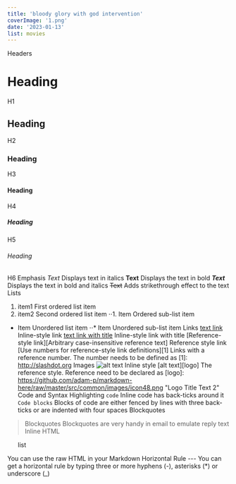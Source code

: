 ```yaml
---
title: 'bloody glory with god intervention'
coverImage: '1.png'
date: '2023-01-13'
list: movies
---
```


Headers
# Heading
H1
## Heading
H2
### Heading
H3
#### Heading
H4
##### Heading
H5
###### Heading
H6
Emphasis
_Text_
Displays text in italics
**Text**
Displays the text in bold
**_Text_**
Displays the text in bold and italics
~~Text~~
Adds strikethrough effect to the text
Lists
1. item1
First ordered list item
2. item2
Second ordered list item
⋅⋅1. Item
Ordered sub-list item
* Item
Unordered list item
⋅⋅* Item
Unordered sub-list item
Links
[text link](https://duckduckgo.com)
Inline-style link
[text link with title](https://duckduckgo.com "DDG Home")
Inline-style link with title
[Reference-style link][Arbitrary case-insensitive reference text]
Reference style link
[Use numbers for reference-style link definitions][1]
Links with a reference number. The number needs to be defined as [1]: http://slashdot.org
Images
![alt text](https://github.com/n48.png "Logo Title")
Inline style
[alt text][logo]
The reference style. Reference need to be declared as [logo]: https://github.com/adam-p/markdown-here/raw/master/src/common/images/icon48.png "Logo Title Text 2"
Code and Syntax Highlighting
`code`
Inline code has back-ticks around it
``` Code blocks ```
Blocks of code are either fenced by lines with three back-ticks or are indented with four spaces
Blockquotes
> Blockquotes
Blockquotes are very handy in email to emulate reply text
Inline HTML
<ul>list</ul>
You can use the raw HTML in your Markdown
Horizontal Rule
---
You can get a horizontal rule by typing three or more hyphens (-), asterisks (*) or underscore (_)
